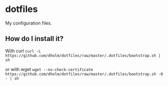 dotfiles
========

My configuration files.


How do I install it?
--------------------

With curl
`curl -L https://github.com/dholm/dotfiles/raw/master/.dotfiles/bootstrap.sh | sh`

or with wget
`wget --no-check-certificate https://github.com/dholm/dotfiles/raw/master/.dotfiles/bootstrap.sh -O - | sh`
